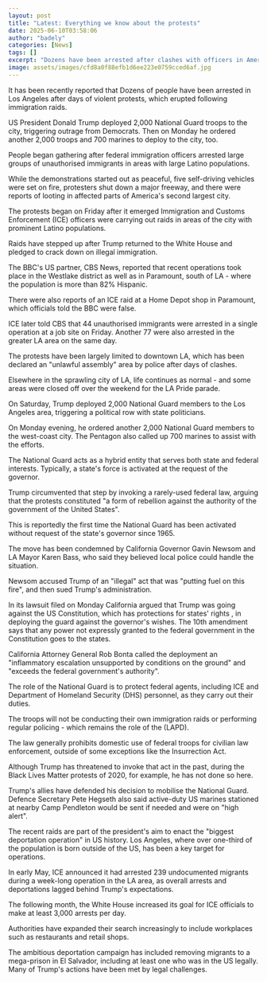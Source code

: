 ```yaml
---
layout: post
title: "Latest: Everything we know about the protests"
date: 2025-06-10T03:58:06
author: "badely"
categories: [News]
tags: []
excerpt: "Dozens have been arrested after clashes with officers in America's second city, with National Guard members now deployed."
image: assets/images/cfd8a0f88efb1d6ee223e0759cced6af.jpg
---
```


It has been recently reported that Dozens of people have been arrested in Los Angeles after days of violent protests, which erupted following immigration raids. 

US President Donald Trump deployed 2,000 National Guard troops to the city, triggering outrage from Democrats. Then on Monday he ordered another 2,000 troops and 700 marines to deploy to the city, too. 

People began gathering after federal immigration officers arrested large groups of unauthorised immigrants in areas with large Latino populations.

While the demonstrations started out as peaceful, five self-driving vehicles were set on fire, protesters shut down a major freeway, and there were reports of looting in affected parts of America's second largest city. 

The protests began on Friday after it emerged Immigration and Customs Enforcement (ICE) officers were carrying out raids in areas of the city with prominent Latino populations. 

Raids have stepped up after Trump returned to the White House and pledged to crack down on illegal immigration. 

The BBC's US partner, CBS News, reported that recent operations took place in the Westlake district as well as in Paramount, south of LA - where the population is more than 82% Hispanic.

There were also reports of an ICE raid at a Home Depot shop in Paramount, which officials told the BBC were false.

ICE later told CBS that 44 unauthorised immigrants were arrested in a single operation at a job site on Friday. Another 77 were also arrested in the greater LA area on the same day.

The protests have been largely limited to downtown LA, which has been declared an "unlawful assembly" area by police after days of clashes. 

Elsewhere in the sprawling city of LA, life continues as normal - and some areas were closed off over the weekend for the LA Pride parade.

On Saturday, Trump deployed 2,000 National Guard members to the Los Angeles area, triggering a political row with state politicians.

On Monday evening, he ordered another 2,000 National Guard members to the west-coast city. The Pentagon also called up 700 marines to assist with the efforts.

The National Guard acts as a hybrid entity that serves both state and federal interests. Typically, a state's force is activated at the request of the governor. 

Trump circumvented that step by invoking a rarely-used federal law, arguing that the protests constituted "a form of rebellion against the authority of the government of the United States".

This is reportedly the first time the National Guard has been activated without request of the state's governor since 1965.

The move has been condemned by California Governor Gavin Newsom and LA Mayor Karen Bass, who said they believed local police could handle the situation. 

Newsom accused Trump of an "illegal" act that was "putting fuel on this fire", and then sued Trump's administration.

In its lawsuit filed on Monday California argued that Trump was going against the US Constitution, which has protections for states' rights , in deploying the guard against the governor's wishes. The 10th amendment says that any power not expressly granted to the federal government in the Constitution goes to the states.

California Attorney General Rob Bonta called the deployment an "inflammatory escalation unsupported by conditions on the ground" and "exceeds the federal government's authority".

The role of the National Guard is to protect federal agents, including ICE and Department of Homeland Security (DHS) personnel, as they carry out their duties. 

The troops will not be conducting their own immigration raids or performing regular policing - which remains the role of the (LAPD). 

The law generally prohibits domestic use of federal troops for civilian law enforcement, outside of some exceptions like the Insurrection Act. 

Although Trump has threatened to invoke that act in the past, during the Black Lives Matter protests of 2020, for example, he has not done so here. 

Trump's allies have defended his decision to mobilise the National Guard. Defence Secretary Pete Hegseth also said active-duty US marines stationed at nearby Camp Pendleton would be sent if needed and were on "high alert". 

The recent raids are part of the president's aim to enact the "biggest deportation operation" in US history. Los Angeles, where over one-third of the population is born outside of the US, has been a key target for operations.

In early May, ICE announced it had arrested 239 undocumented migrants during a week-long operation in the LA area, as overall arrests and deportations lagged behind Trump's expectations. 

The following month, the White House increased its goal for ICE officials to make at least 3,000 arrests per day.

Authorities have expanded their search increasingly to include workplaces such as restaurants and retail shops. 

The ambitious deportation campaign has included removing migrants to a mega-prison in El Salvador, including at least one who was in the US legally. Many of Trump's actions have been met by legal challenges. 

